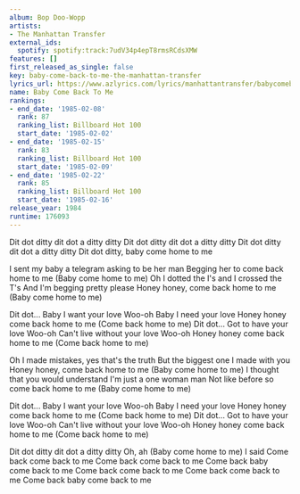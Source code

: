 ```yaml
---
album: Bop Doo-Wopp
artists:
- The Manhattan Transfer
external_ids:
  spotify: spotify:track:7udV34p4epT8rmsRCdsXMW
features: []
first_released_as_single: false
key: baby-come-back-to-me-the-manhattan-transfer
lyrics_url: https://www.azlyrics.com/lyrics/manhattantransfer/babycomebacktomethemorsecodeoflove.html
name: Baby Come Back To Me
rankings:
- end_date: '1985-02-08'
  rank: 87
  ranking_list: Billboard Hot 100
  start_date: '1985-02-02'
- end_date: '1985-02-15'
  rank: 83
  ranking_list: Billboard Hot 100
  start_date: '1985-02-09'
- end_date: '1985-02-22'
  rank: 85
  ranking_list: Billboard Hot 100
  start_date: '1985-02-16'
release_year: 1984
runtime: 176093
---
```

Dit dot ditty dit dot a ditty ditty
Dit dot ditty dit dot a ditty ditty
Dit dot ditty dit dot a ditty ditty
Dit dot ditty, baby come home to me

I sent my baby a telegram asking to be her man
Begging her to come back home to me (Baby come home to me)
Oh I dotted the I's and I crossed the T's
And I'm begging pretty please
Honey honey, come back home to me (Baby come home to me)

Dit dot...
Baby I want your love
Woo-oh
Baby I need your love
Honey honey come back home to me (Come back home to me)
Dit dot...
Got to have your love
Woo-oh
Can't live without your love
Woo-oh
Honey honey come back home to me (Come back home to me)

Oh I made mistakes, yes that's the truth
But the biggest one I made with you
Honey honey, come back home to me (Baby come home to me)
I thought that you would understand
I'm just a one woman man
Not like before so come back home to me (Baby come home to me)

Dit dot...
Baby I want your love
Woo-oh
Baby I need your love
Honey honey come back home to me (Come back home to me)
Dit dot...
Got to have your love
Woo-oh
Can't live without your love
Woo-oh
Honey honey come back home to me (Come back home to me)

Dit dot ditty dit dot a ditty ditty
Oh, ah (Baby come home to me)
I said
Come back come back to me
Come back come back to me
Come back baby come back to me
Come back come back to me
Come back come back to me
Come back baby come back to me
